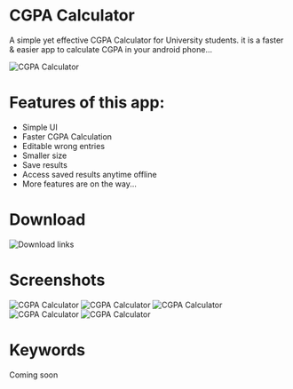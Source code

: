 # CGPA Calculator
A simple yet effective CGPA Calculator for University students. it is a faster & easier app to calculate CGPA in your android phone...

![CGPA Calculator](https://lh3.googleusercontent.com/trpGkuBRWnBXNDNyts-7ePwmPtTLQ_8pKoMWi-6Iy8eBomjZ8XrVi4zQcEWrmoGLKA=s180)

# Features of this app:
* Simple UI
* Faster CGPA Calculation
* Editable wrong entries
* Smaller size
* Save results
* Access saved results anytime offline
* More features are on the way...

# Download
![Download links](https://github.com/p32929/my_android_apps/releases/tag/all)

# Screenshots
![CGPA Calculator](https://image.winudf.com/v2/image1/cDMyOTI5LmNncGFfY2FsY3VsYXRvcjJfc2NyZWVuXzBfMTU3MTg0Nzk1MV8wNDg/screen-0.jpg?h=355&fakeurl=1&type=.webp)
![CGPA Calculator](https://image.winudf.com/v2/image1/cDMyOTI5LmNncGFfY2FsY3VsYXRvcjJfc2NyZWVuXzFfMTU3MTg0Nzk1Ml8wNTA/screen-1.jpg?h=355&fakeurl=1&type=.webp)
![CGPA Calculator](https://image.winudf.com/v2/image1/cDMyOTI5LmNncGFfY2FsY3VsYXRvcjJfc2NyZWVuXzJfMTU3MTg0Nzk1M18wMzM/screen-2.jpg?h=355&fakeurl=1&type=.webp)
![CGPA Calculator](https://image.winudf.com/v2/image1/cDMyOTI5LmNncGFfY2FsY3VsYXRvcjJfc2NyZWVuXzNfMTU3MTg0Nzk1M18wNTI/screen-3.jpg?h=355&fakeurl=1&type=.webp)
![CGPA Calculator](https://image.winudf.com/v2/image1/cDMyOTI5LmNncGFfY2FsY3VsYXRvcjJfc2NyZWVuXzRfMTU3MTg0Nzk1NF8wNDc/screen-4.jpg?h=355&fakeurl=1&type=.webp)

# Keywords
Coming soon